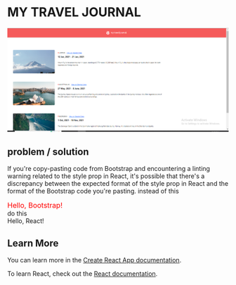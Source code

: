 # MY TRAVEL JOURNAL
![my travel journal](image-1.png)
## problem / solution

If you're copy-pasting code from Bootstrap and encountering a linting warning related to the style prop in React, it's possible that there's a discrepancy between the expected format of the style prop in React and the format of the Bootstrap code you're pasting.
instead of this
<div style="color: red; font-size: 16px;">Hello, Bootstrap!</div>
do this
<div style={{ color: 'red', fontSize: '16px' }}>Hello, React!</div>


## Learn More

You can learn more in the [Create React App documentation](https://facebook.github.io/create-react-app/docs/getting-started).

To learn React, check out the [React documentation](https://reactjs.org/).
